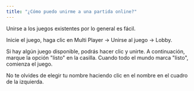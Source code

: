```yaml
---
title: "¿Cómo puedo unirme a una partida online?"
---
```


Unirse a los juegos existentes por lo general es fácil.

Inicie el juego, haga clic en Multi Player → Unirse al juego → Lobby.

Si hay algún juego disponible, podrás hacer clic y unirte. A continuación, marque la opción "listo" en la casilla. Cuando todo el mundo marca "listo", comienza el juego.

No te olvides de elegir tu nombre haciendo clic en el nombre en el cuadro de la izquierda. 
